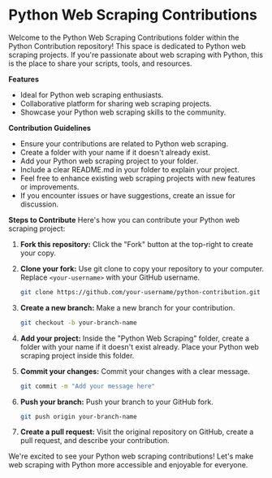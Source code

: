 # Python Web Scraping Contributions

Welcome to the Python Web Scraping Contributions folder within the Python Contribution repository! This space is dedicated to Python web scraping projects. If you're passionate about web scraping with Python, this is the place to share your scripts, tools, and resources.

**Features**
- Ideal for Python web scraping enthusiasts.
- Collaborative platform for sharing web scraping projects.
- Showcase your Python web scraping skills to the community.

**Contribution Guidelines**
- Ensure your contributions are related to Python web scraping.
- Create a folder with your name if it doesn't already exist.
- Add your Python web scraping project to your folder.
- Include a clear README.md in your folder to explain your project.
- Feel free to enhance existing web scraping projects with new features or improvements.
- If you encounter issues or have suggestions, create an issue for discussion.

**Steps to Contribute**
Here's how you can contribute your Python web scraping project:

1. **Fork this repository:** Click the "Fork" button at the top-right to create your copy.

2. **Clone your fork:** Use git clone to copy your repository to your computer. Replace `<your-username>` with your GitHub username.

    ```bash
    git clone https://github.com/your-username/python-contribution.git
    ```

3. **Create a new branch:** Make a new branch for your contribution.

    ```bash
    git checkout -b your-branch-name
    ```

4. **Add your project:** Inside the "Python Web Scraping" folder, create a folder with your name if it doesn't exist already. Place your Python web scraping project inside this folder.

5. **Commit your changes:** Commit your changes with a clear message.

    ```bash
    git commit -m "Add your message here"
    ```

6. **Push your branch:** Push your branch to your GitHub fork.

    ```bash
    git push origin your-branch-name
    ```

7. **Create a pull request:** Visit the original repository on GitHub, create a pull request, and describe your contribution.

We're excited to see your Python web scraping contributions! Let's make web scraping with Python more accessible and enjoyable for everyone.
